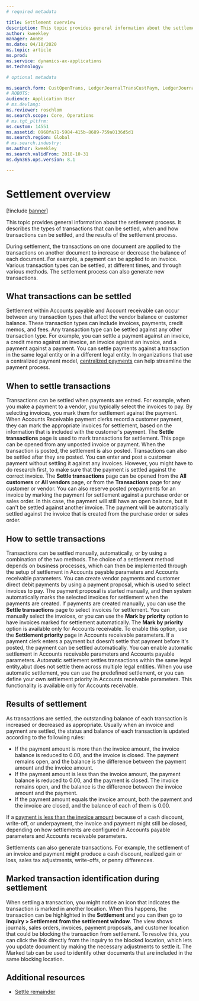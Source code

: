 ```yaml
---
# required metadata

title: Settlement overview
description: This topic provides general information about the settlement process. It describes the types of transactions that can be settled, when and how transactions can be settled, and the results of the settlement process.
author: kweekley
manager: AnnBe
ms.date: 04/10/2020
ms.topic: article
ms.prod: 
ms.service: dynamics-ax-applications
ms.technology: 

# optional metadata

ms.search.form: CustOpenTrans, LedgerJournalTransCustPaym, LedgerJournalTransVendPaym, VendOpenTrans
# ROBOTS: 
audience: Application User
# ms.devlang: 
ms.reviewer: roschlom
ms.search.scope: Core, Operations
# ms.tgt_pltfrm: 
ms.custom: 14551
ms.assetid: 0968fa71-5984-415b-8689-759a0136d5d1
ms.search.region: Global
# ms.search.industry: 
ms.author: kweekley
ms.search.validFrom: 2018-10-31
ms.dyn365.ops.version: 8.1

---
```


# Settlement overview

[!include [banner](../includes/banner.md)]

This topic provides general information about the settlement process. It describes the types of transactions that can be settled, when and how transactions can be settled, and the results of the settlement process.

During settlement, the transactions on one document are applied to the transactions on another document to increase or decrease the balance of each document. For example, a payment can be applied to an invoice. Various transaction types can be settled, at different times, and through various methods. The settlement process can also generate new transactions.

## What transactions can be settled
Settlement within Accounts payable and Account receivable can occur between any transaction types that affect the vendor balance or customer balance. These transaction types can include invoices, payments, credit memos, and fees. Any transaction type can be settled against any other transaction type. For example, you can settle a payment against an invoice, a credit memo against an invoice, an invoice against an invoice, and a payment against a payment. You can settle payments against a transaction in the same legal entity or in a different legal entity. In organizations that use a centralized payment model, [centralized payments](set-up-centralized-payments.md) can help streamline the payment process.

## When to settle transactions
Transactions can be settled when payments are entred. For example, when you make a payment to a vendor, you typically select the invoices to pay. By selecting invoices, you mark them for settlement against the payment. When Accounts Receivable payment clerks record a customer payment, they can mark the appropriate invoices for settlement, based on the information that is included with the customer's payment. The **Settle transactions** page is used to mark transactions for settlement. This page can be opened from any unposted invoice or payment. When the transaction is posted, the settlement is also posted. Transactions can also be settled after they are posted. You can enter and post a customer payment without settling it against any invoices. However, you might have to do research first, to make sure that the payment is settled against the correct invoice. The **Settle transactions** page can be opened from the **All customers** or **All vendors** page, or from the **Transactions** page for any customer or vendor. You can also reserve posted prepayments for an invoice by marking the payment for settlement against a purchase order or sales order. In this case, the payment will still have an open balance, but it can't be settled against another invoice. The payment will be automatically settled against the invoice that is created from the purchase order or sales order.

## How to settle transactions
Transactions can be settled manually, automatically, or by using a combination of the two methods. The choice of a settlement method depends on business processes, which can then be implemented through the setup of settlement in Accounts payable parameters and Accounts receivable parameters. You can create vendor payments and customer direct debit payments by using a payment proposal, which is used to select invoices to pay. The payment proposal is started manually, and then system automatically marks the selected invoices for settlement when the payments are created. If payments are created manually, you can use the **Settle transactions** page to select invoices for settlement. You can manually select the invoices, or you can use the **Mark by priority** option to have invoices marked for settlement automatically. The **Mark by priority** option is available only for Accounts receivable. To enable this option, use the **Settlement priority** page in Accounts receivable parameters. If a payment clerk enters a payment but doesn’t settle that payment before it's posted, the payment can be settled automatically. You can enable automatic settlement in Accounts receivable parameters and Accounts payable parameters. Automatic settlement settles transactions within the same legal entity,abut does not settle them across multiple legal entities. When you use automatic settlement, you can use the predefined settlement, or you can define your own settlement priority in Accounts receivable parameters. This functionality is available only for Accounts receivable.

## Results of settlement
As transactions are settled, the outstanding balance of each transaction is increased or decreased as appropriate. Usually when an invoice and payment are settled, the status and balance of each transaction is updated according to the following rules:

-   If the payment amount is more than the invoice amount, the invoice balance is reduced to 0.00, and the invoice is closed. The payment remains open, and the balance is the difference between the payment amount and the invoice amount.
-   If the payment amount is less than the invoice amount, the payment balance is reduced to 0.00, and the payment is closed. The invoice remains open, and the balance is the difference between the invoice amount and the payment.
-   If the payment amount equals the invoice amount, both the payment and the invoice are closed, and the balance of each of them is 0.00.

If a [payment is less than the invoice amount](../accounts-payable/vendor-payments-partial-amount.md) because of a cash discount, write-off, or underpayment, the invoice and payment might still be closed, depending on how settlements are configured in Accounts payable parameters and Accounts receivable parameters. 

Settlements can also generate transactions. For example, the settlement of an invoice and payment might produce a cash discount, realized gain or loss, sales tax adjustments, write-offs, or penny differences.

## Marked transaction identification during settlement
When settling a transaction, you might notice an icon that indicates the transaction is marked in another location.  When this happens, the transaction can be highlighted in the **Settlement** and you can then go to **Inquiry > Settlement from the settlement window**.  The view shows journals, sales orders, invoices, payment proposals, and customer location that could be blocking the transaction from settlement. To resolve this, you can click the link directly from the inquiry to the blocked location, which lets you update document by making the necessary adjustments to settle it.  The Marked tab can be used to identify other documents that are included in the same blocking location.

## Additional resources
- [Settle remainder](settle-remainder.md)

